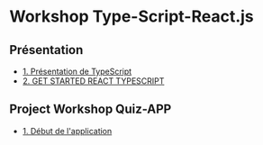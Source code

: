 # Workshop Type-Script-React.js

## Présentation

- [1. Présentation de TypeScript](./basics/typescript.md)
- [2. GET STARTED REACT TYPESCRIPT](./basics/react-TS.md)

## Project Workshop Quiz-APP

- [1. Début de l'application ](./quiz_app/start_aplication.md)
<!--- [2. Fin de l'application ](./quiz_app/aplication.md)
- [3. Desing d'application](./quiz_app/style.md)
- [4. Code Complet](./quiz_app/complet.md)

## Quiz Multiplayer
- [Tutorial complete](https://github.com/WilliamLoey/WoorkShop-tutorial-)


## Liens

- [Gather TypeScript React](https://app.gather.town/app/H5GU7O4UvKXjPVqI/Workshop%20React-TS)
- [Slides](https://view.genial.ly/621cb1c093b5df0017e13de1/presentation-vibrant-flipped-classroom-presentation)
- [Figma](https://www.figma.com/file/TT2Uc9Xl3M35sJGOd8fahn/Untitled?node-id=0%3A1)
- [Trello](https://trello.com/b/cZXECma4/work-shop) -->

